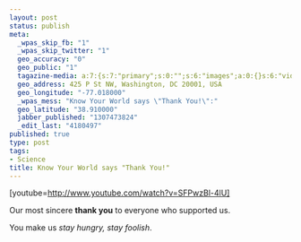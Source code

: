 ```yaml
--- 
layout: post
status: publish
meta: 
  _wpas_skip_fb: "1"
  _wpas_skip_twitter: "1"
  geo_accuracy: "0"
  geo_public: "1"
  tagazine-media: a:7:{s:7:"primary";s:0:"";s:6:"images";a:0:{}s:6:"videos";a:0:{}s:11:"image_count";s:1:"0";s:6:"author";s:7:"4180497";s:7:"blog_id";s:7:"8438084";s:9:"mod_stamp";s:19:"2011-06-07 19:10:22";}
  geo_address: 425 P St NW, Washington, DC 20001, USA
  geo_longitude: "-77.018000"
  _wpas_mess: "Know Your World says \"Thank You!\":"
  geo_latitude: "38.910000"
  jabber_published: "1307473824"
  _edit_last: "4180497"
published: true
type: post
tags: 
- Science
title: Know Your World says "Thank You!"
---
```

[youtube=http://www.youtube.com/watch?v=SFPwzBl-4lU]

Our most sincere <strong>thank you</strong> to everyone who supported us.

You make us <em>stay hungry, stay foolish</em>.
